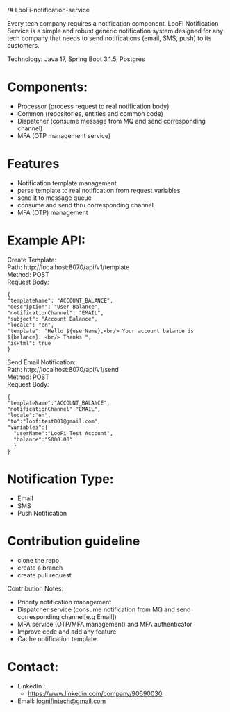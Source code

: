 /# LooFi-notification-service

Every tech company requires a notification component. LooFi Notification Service is a simple and robust generic notification system designed for any tech company that needs to send notifications (email, SMS, push) to its customers.


Technology: Java 17, Spring Boot 3.1.5, Postgres

# Components:
- Processor (process request to real notification body)
- Common (repositories, entities and common code)
- Dispatcher (consume message from MQ and send corresponding channel)
- MFA (OTP management service)

# Features
- Notification template management
- parse template to real notification from request variables
- send it to message queue 
- consume and send thru corresponding channel
- MFA (OTP) management

# Example API:
Create Template:\
Path: http://localhost:8070/api/v1/template \
Method: POST\
Request Body:
```
{
"templateName": "ACCOUNT_BALANCE",
"description": "User Balance",
"notificationChannel": "EMAIL",
"subject": "Account Balance",
"locale": "en",
"template": "Hello ${userName},<br/> Your account balance is ${balance}. <br/> Thanks ",
"isHtml": true
}
```

Send Email Notification:\
Path: http://localhost:8070/api/v1/send \
Method: POST\
Request Body:
```
{
"templateName":"ACCOUNT_BALANCE",
"notificationChannel":"EMAIL",
"locale":"en",
"to":"loofitest001@gmail.com",
"variables":{
  "userName":"LooFi Test Account",
  "balance":"5000.00"
  }
}
```


# Notification Type:
- Email
- SMS
- Push Notification


# Contribution guideline
- clone the repo
- create a branch
- create pull request

Contribution Notes:
- Priority notification management
- Dispatcher service (consume notification from MQ and send corresponding channel[e.g Email])
- MFA service (OTP/MFA management) and MFA authenticator 
- Improve code and add any feature
- Cache notification template


# Contact:
- LinkedIn :
    - https://www.linkedin.com/company/90690030
- Email: lognifintech@gmail.com



